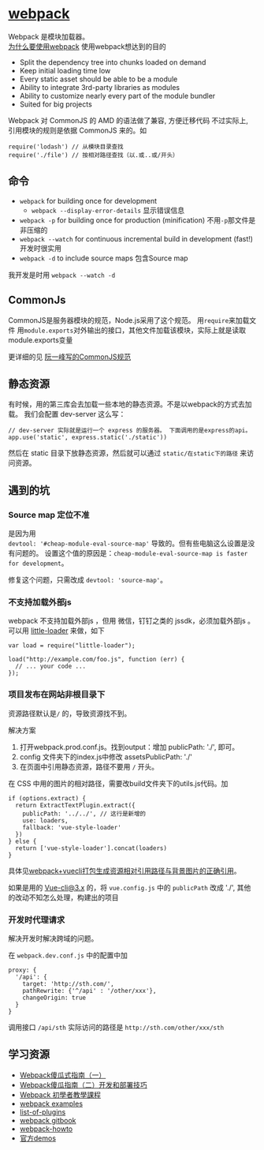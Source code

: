 # [webpack](http://webpack.github.io/)
Webpack 是模块加载器。    
[为什么要使用webpack](http://webpack.github.io/docs/what-is-webpack.html)
使用webpack想达到的目的
* Split the dependency tree into chunks loaded on demand
* Keep initial loading time low
* Every static asset should be able to be a module
* Ability to integrate 3rd-party libraries as modules
* Ability to customize nearly every part of the module bundler
* Suited for big projects

Webpack 对 CommonJS 的 AMD 的语法做了兼容, 方便迁移代码
不过实际上, 引用模块的规则是依据 CommonJS 来的。如
```
require('lodash') // 从模块目录查找
require('./file') // 按相对路径查找（以.或..或/开头）
```

## 命令
* `webpack` for building once for development
  * `webpack --display-error-details` 显示错误信息
* `webpack -p` for building once for production (minification) 不用`-p`那文件是非压缩的
* `webpack --watch` for continuous incremental build in development (fast!) 开发时很实用
* `webpack -d` to include source maps 包含Source map

我开发是时用 `webpack --watch -d`

## CommonJs
CommonJS是服务器模块的规范，Node.js采用了这个规范。
用`require`来加载文件
用`module.exports`对外输出的接口，其他文件加载该模块，实际上就是读取module.exports变量


更详细的见 [阮一峰写的CommonJS规范](http://javascript.ruanyifeng.com/nodejs/commonjs.html)

## 静态资源
有时候，用的第三库会去加载一些本地的静态资源。不是以webpack的方式去加载。
我们会配置 dev-server 这么写：
```
// dev-server 实际就是运行一个 express 的服务器。 下面调用的是express的api。
app.use('static', express.static('./static'))
```

然后在 static 目录下放静态资源，然后就可以通过
`static/在static下的路径` 来访问资源。

## 遇到的坑
### Source map 定位不准
是因为用  
`devtool: '#cheap-module-eval-source-map'` 导致的。但有些电脑这么设置是没有问题的。 设置这个值的原因是：`cheap-module-eval-source-map is faster for development`。

修复这个问题，只需改成
`devtool: 'source-map'`。

### 不支持加载外部js
webpack 不支持加载外部js ，但用 微信，钉钉之类的 jssdk，必须加载外部js 。可以用 [little-loader](https://github.com/walmartlabs/little-loader) 来做，如下
```
var load = require("little-loader");

load("http://example.com/foo.js", function (err) {
  // ... your code ...
});
```

### 项目发布在网站非根目录下
资源路径默认是`/` 的，导致资源找不到。

解决方案

1. 打开webpack.prod.conf.js。找到output：增加 publicPath: './', 即可。
1. config 文件夹下的index.js中修改 assetsPublicPath: './'
1. 在页面中引用静态资源，路径不要用 `/` 开头。

在 CSS 中用的图片的相对路径，需要改build文件夹下的utils.js代码。加
```
if (options.extract) {
  return ExtractTextPlugin.extract({
    publicPath: '../../', // 这行是新增的
    use: loaders,
    fallback: 'vue-style-loader'
  })
} else {
  return ['vue-style-loader'].concat(loaders)
}
```

具体见[webpack+vuecli打包生成资源相对引用路径与背景图片的正确引用](http://www.cnblogs.com/moqiutao/p/7496718.html)。

如果是用的 Vue-cli@3.x 的，将 `vue.config.js` 中的 `publicPath` 改成 './', 其他的改动不知怎么处理，构建出的项目

### 开发时代理请求
解决开发时解决跨域的问题。

在 `webpack.dev.conf.js` 中的配置中加

```
proxy: {
  '/api': {
    target: 'http://sth.com/',
    pathRewrite: {'^/api' : '/other/xxx'},
    changeOrigin: true
  }
}
```

调用接口 `/api/sth`  实际访问的路径是 `http://sth.com/other/xxx/sth`

## 学习资源
* [Webpack傻瓜式指南（一）](https://zhuanlan.zhihu.com/p/20367175)
* [Webpack傻瓜指南（二）开发和部署技巧](https://zhuanlan.zhihu.com/p/20397902)
* [Webpack 初學者教學課程](https://github.com/neighborhood999/WebpackTutorial/tree/master/zh-TW/)
* [webpack examples](https://github.com/webpack/webpack/tree/master/examples)
* [list-of-plugins](http://webpack.github.io/docs/list-of-plugins.html)
* [webpack gitbook](https://wohugb.gitbooks.io/webpack/content/)
* [webpack-howto](https://github.com/petehunt/webpack-howto)
* [官方demos](https://github.com/webpack/webpack/tree/master/examples)
